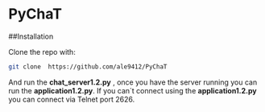 # PyChaT

##Installation

Clone the repo with: 
```bash
git clone  https://github.com/ale9412/PyChaT
```

And run the **chat_server1.2.py** , once you have the server running you can run the **application1.2.py**. If you can´t connect using the **application1.2.py** you can connect via Telnet port 2626.

